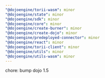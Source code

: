 ```yaml
---
"@dojoengine/torii-wasm": minor
"@dojoengine/state": minor
"@dojoengine/sdk": minor
"@dojoengine/core": minor
"@dojoengine/create-burner": minor
"@dojoengine/create-dojo": minor
"@dojoengine/predeployed-connector": minor
"@dojoengine/react": minor
"@dojoengine/torii-client": minor
"@dojoengine/utils": minor
"@dojoengine/utils-wasm": minor
---
```


chore: bump dojo 1.5
